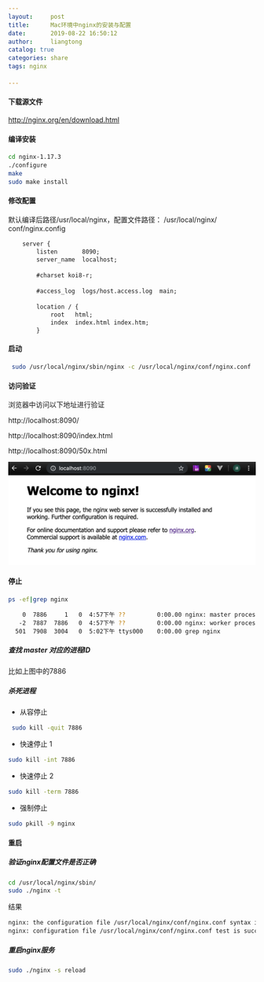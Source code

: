 ```yaml
---
layout:     post
title:      Mac环境中nginx的安装与配置
date:       2019-08-22 16:50:12
author:     liangtong
catalog: true
categories: share
tags: nginx

---
```




#### 下载源文件

http://nginx.org/en/download.html

#### 编译安装

```bash
cd nginx-1.17.3 
./configure 
make
sudo make install
```

#### 修改配置

默认编译后路径/usr⁩/local⁩/nginx⁩，配置文件路径： /usr⁩/local⁩/nginx⁩/⁨conf⁩/nginx.config 

```config
    server {
        listen       8090;
        server_name  localhost;

        #charset koi8-r;

        #access_log  logs/host.access.log  main;

        location / {
            root   html;
            index  index.html index.htm;
        }
```

#### 启动

```bash
 sudo /usr/local/nginx/sbin/nginx -c /usr/local/nginx/conf/nginx.conf
```

#### 访问验证

浏览器中访问以下地址进行验证

http://localhost:8090/

http://localhost:8090/index.html

http://localhost:8090/50x.html

![nginx_start.png](/post/share/nginx/20190822/nginx_start.png)

#### 停止

```bash
ps -ef|grep nginx
```

```bash
    0  7886     1   0  4:57下午 ??         0:00.00 nginx: master process /usr/local/nginx/sbin/nginx -c /usr/local/nginx/conf/nginx.conf  
   -2  7887  7886   0  4:57下午 ??         0:00.00 nginx: worker process  
  501  7908  3004   0  5:02下午 ttys000    0:00.00 grep nginx
```

##### 查找 master 对应的进程ID 

比如上图中的7886

##### 杀死进程

+ 从容停止

```bash
 sudo kill -quit 7886
```

+ 快速停止 1

```bash
sudo kill -int 7886
```

+ 快速停止 2

```bash
sudo kill -term 7886
```

+ 强制停止

```bash
sudo pkill -9 nginx
```

#### 重启

##### 验证nginx配置文件是否正确

```bash
cd /usr/local/nginx/sbin/
sudo ./nginx -t
```

结果

```bash
nginx: the configuration file /usr/local/nginx/conf/nginx.conf syntax is ok
nginx: configuration file /usr/local/nginx/conf/nginx.conf test is successful
```

##### 重启nginx服务

```bash
sudo ./nginx -s reload
```


